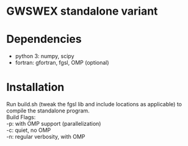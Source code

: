 # GWSWEX standalone variant

# Dependencies
* python 3: numpy, scipy
* fortran: gfortran, fgsl, OMP (optional)

# Installation
Run build.sh (tweak the fgsl lib and include locations as applicable) to compile the standalone program.   
Build Flags:  
-p: with OMP support (parallelization)  
-c: quiet, no OMP  
-n: regular verbosity, with OMP  
